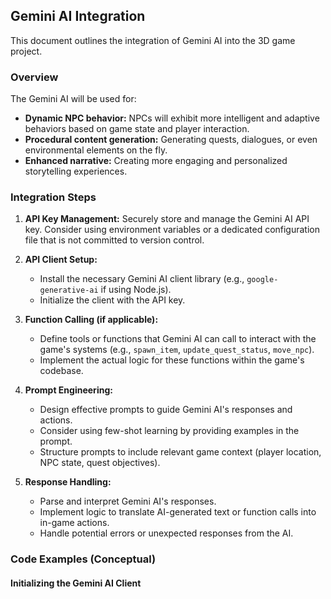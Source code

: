 ## Gemini AI Integration

This document outlines the integration of Gemini AI into the 3D game project.

### Overview

The Gemini AI will be used for:
- **Dynamic NPC behavior:** NPCs will exhibit more intelligent and adaptive behaviors based on game state and player interaction.
- **Procedural content generation:** Generating quests, dialogues, or even environmental elements on the fly.
- **Enhanced narrative:** Creating more engaging and personalized storytelling experiences.

### Integration Steps

1.  **API Key Management:** Securely store and manage the Gemini AI API key. Consider using environment variables or a dedicated configuration file that is not committed to version control.

2.  **API Client Setup:**
    -   Install the necessary Gemini AI client library (e.g., `google-generative-ai` if using Node.js).
    -   Initialize the client with the API key.

3.  **Function Calling (if applicable):**
    -   Define tools or functions that Gemini AI can call to interact with the game's systems (e.g., `spawn_item`, `update_quest_status`, `move_npc`).
    -   Implement the actual logic for these functions within the game's codebase.

4.  **Prompt Engineering:**
    -   Design effective prompts to guide Gemini AI's responses and actions.
    -   Consider using few-shot learning by providing examples in the prompt.
    -   Structure prompts to include relevant game context (player location, NPC state, quest objectives).

5.  **Response Handling:**
    -   Parse and interpret Gemini AI's responses.
    -   Implement logic to translate AI-generated text or function calls into in-game actions.
    -   Handle potential errors or unexpected responses from the AI.

### Code Examples (Conceptual)

#### Initializing the Gemini AI Client
